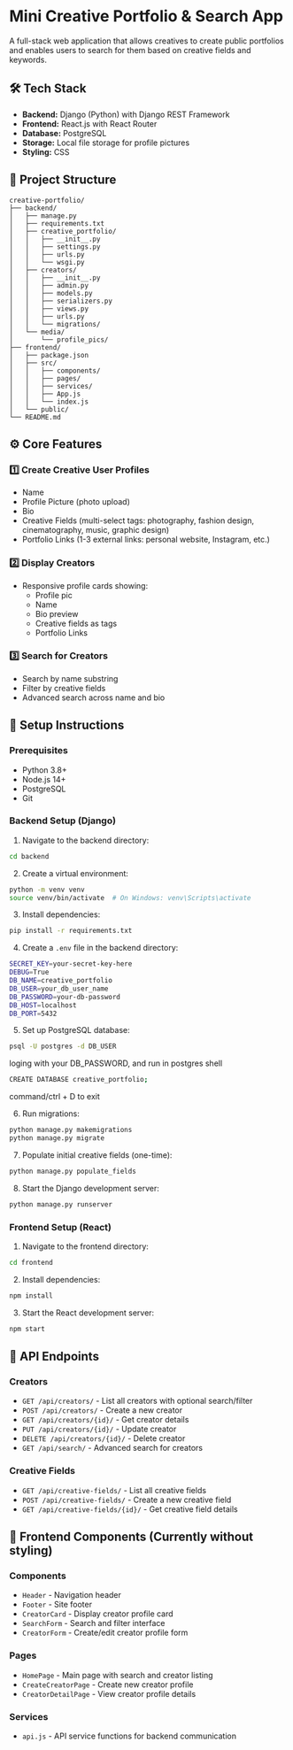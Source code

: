 # Mini Creative Portfolio & Search App

A full-stack web application that allows creatives to create public portfolios and enables users to search for them based on creative fields and keywords.

## 🛠 Tech Stack

- **Backend:** Django (Python) with Django REST Framework
- **Frontend:** React.js with React Router
- **Database:** PostgreSQL
- **Storage:** Local file storage for profile pictures
- **Styling:** CSS 

## 📁 Project Structure

```
creative-portfolio/
├── backend/
│   ├── manage.py
│   ├── requirements.txt
│   ├── creative_portfolio/          
│   │   ├── __init__.py
│   │   ├── settings.py
│   │   ├── urls.py
│   │   └── wsgi.py
│   ├── creators/                    
│   │   ├── __init__.py
│   │   ├── admin.py
│   │   ├── models.py
│   │   ├── serializers.py
│   │   ├── views.py
│   │   ├── urls.py
│   │   └── migrations/
│   └── media/
│       └── profile_pics/
├── frontend/
│   ├── package.json
│   ├── src/
│   │   ├── components/             
│   │   ├── pages/                
│   │   ├── services/              
│   │   ├── App.js
│   │   └── index.js
│   └── public/
└── README.md
```

## ⚙️ Core Features

### 1️⃣ Create Creative User Profiles
- Name
- Profile Picture (photo upload)
- Bio
- Creative Fields (multi-select tags: photography, fashion design, cinematography, music, graphic design)
- Portfolio Links (1-3 external links: personal website, Instagram, etc.)

### 2️⃣ Display Creators
- Responsive profile cards showing:
  - Profile pic
  - Name
  - Bio preview
  - Creative fields as tags
  - Portfolio Links

### 3️⃣ Search for Creators
- Search by name substring
- Filter by creative fields
- Advanced search across name and bio

## 🚀 Setup Instructions

### Prerequisites
- Python 3.8+
- Node.js 14+
- PostgreSQL
- Git

### Backend Setup (Django)

1. Navigate to the backend directory:
```bash
cd backend
```

2. Create a virtual environment:
```bash
python -m venv venv
source venv/bin/activate  # On Windows: venv\Scripts\activate
```

3. Install dependencies:
```bash
pip install -r requirements.txt
```

4. Create a `.env` file in the backend directory:
```bash
SECRET_KEY=your-secret-key-here
DEBUG=True
DB_NAME=creative_portfolio
DB_USER=your_db_user_name
DB_PASSWORD=your-db-password
DB_HOST=localhost
DB_PORT=5432
```

5. Set up PostgreSQL database:
```bash
psql -U postgres -d DB_USER
```
loging with your DB_PASSWORD, and run in postgres shell
```bash
CREATE DATABASE creative_portfolio;
```
command/ctrl + D to exit

6. Run migrations:
```bash
python manage.py makemigrations
python manage.py migrate
```

7. Populate initial creative fields (one-time):
```bash
python manage.py populate_fields
```

8. Start the Django development server:
```bash
python manage.py runserver
```

### Frontend Setup (React)

1. Navigate to the frontend directory:
```bash
cd frontend
```

2. Install dependencies:
```bash
npm install
```

3. Start the React development server:
```bash
npm start
```

## 📡 API Endpoints

### Creators
- `GET /api/creators/` - List all creators with optional search/filter
- `POST /api/creators/` - Create a new creator
- `GET /api/creators/{id}/` - Get creator details
- `PUT /api/creators/{id}/` - Update creator
- `DELETE /api/creators/{id}/` - Delete creator
- `GET /api/search/` - Advanced search for creators

### Creative Fields
- `GET /api/creative-fields/` - List all creative fields
- `POST /api/creative-fields/` - Create a new creative field
- `GET /api/creative-fields/{id}/` - Get creative field details

## 🎨 Frontend Components (Currently without styling)

### Components
- `Header` - Navigation header
- `Footer` - Site footer
- `CreatorCard` - Display creator profile card
- `SearchForm` - Search and filter interface
- `CreatorForm` - Create/edit creator profile form

### Pages
- `HomePage` - Main page with search and creator listing
- `CreateCreatorPage` - Create new creator profile
- `CreatorDetailPage` - View creator profile details

### Services
- `api.js` - API service functions for backend communication

